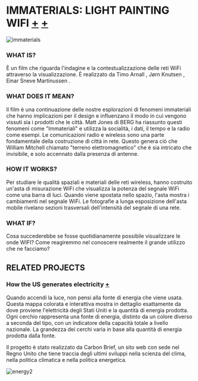 # IMMATERIALS: LIGHT PAINTING WIFI [+](http://voyoslo.com/projects/immaterials-wifi-light-painting/) [+](http://yourban.no/2011/02/22/immaterials-light-painting-wifi/)
![immaterials](https://user-images.githubusercontent.com/79698027/122649606-d9efbc00-d12e-11eb-99b4-d7d32813b2da.jpg)

### WHAT IS?  
È un film che riguarda l'indagine e la contestualizzazione delle reti WiFi attraverso la visualizzazione. È realizzato da Timo Arnall , Jørn Knutsen , Einar Sneve Martinussen .

### WHAT DOES IT MEAN?    
Il film è una continuazione delle nostre esplorazioni di fenomeni immateriali che hanno implicazioni per il design e influenzano il modo in cui vengono vissuti sia i prodotti che le città. Matt Jones di BERG ha riassunto questi fenomeni come "Immateriali" e utilizza la socialità, i dati, il tempo e la radio come esempi. Le comunicazioni radio e wireless sono una parte fondamentale della costruzione di città in rete. Questo genera ciò che William Mitchell chiamato "terreno elettromagnetico" che è sia intricato che invisibile, e solo accennato dalla presenza di antenne.

### HOW IT WORKS? 
Per studiare le qualità spaziali e materiali delle reti wireless, hanno costruito un'asta di misurazione WiFi che visualizza la potenza del segnale WiFi come una barra di luci. Quando viene spostata nello spazio, l'asta mostra i cambiamenti nel segnale WiFi. Le fotografie a lunga esposizione dell'asta mobile rivelano sezioni trasversali dell'intensità del segnale di una rete.

### WHAT IF?  
Cosa succederebbe se fosse quotidianamente possibile visualizzare le onde WIFI? Come reagiremmo nel conoscere realmente il grande utilizzo che ne facciamo? 

## RELATED PROJECTS

### How the US generates electricity [+](https://www.carbonbrief.org/mapped-how-the-us-generates-electricity)

Quando accendi la luce, non pensi alla fonte di energia che viene usata. Questa mappa colorata e interattiva mostra in dettaglio esattamente da dove proviene l'elettricità degli Stati Uniti e la quantità di energia prodotta. Ogni cerchio rappresenta una fonte di energia, distinto da un colore diverso a seconda del tipo, con un indicatore della capacità totale a livello nazionale. La grandezza dei cerchi varia in base alla quantità di energia prodotta dalla fonte.

Il progetto è stato realizzato da Carbon Brief, un sito web con sede nel Regno Unito che tiene traccia degli ultimi sviluppi nella scienza del clima, nella politica climatica e nella politica energetica. 

![energy2](https://user-images.githubusercontent.com/79698027/122674625-4bcf1080-d1d6-11eb-8bec-d9270bc855f6.jpg)

